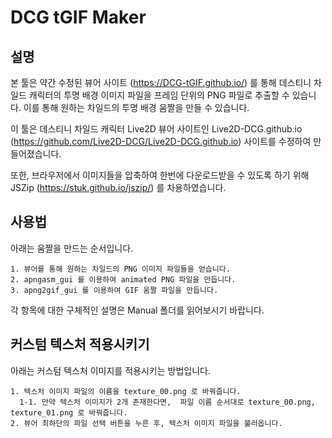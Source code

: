 DCG tGIF Maker
==============

## 설명

본 툴은 약간 수정된 뷰어 사이트 (https://DCG-tGIF.github.io/) 를 통해 데스티니 차일드 캐릭터의 투명 배경 이미지 파일을 프레임 단위의 PNG 파일로 추출할 수 있습니다. 이를 통해 원하는 차일드의 투명 배경 움짤을 만들 수 있습니다.

이 툴은 데스티니 차일드 캐릭터 Live2D 뷰어 사이트인 Live2D-DCG.github.io (https://github.com/Live2D-DCG/Live2D-DCG.github.io) 사이트를 수정하여 만들어졌습니다.

또한, 브라우저에서 이미지들을 압축하여 한번에 다운로드받을 수 있도록 하기 위해 JSZip (https://stuk.github.io/jszip/) 를 차용하였습니다.


## 사용법

아래는 움짤을 만드는 순서입니다.

    1. 뷰어를 통해 원하는 차일드의 PNG 이미지 파일들을 얻습니다.
    2. apngasm_gui 를 이용하여 animated PNG 파일을 만듭니다.
    3. apng2gif_gui 를 이용하여 GIF 움짤 파일을 만듭니다.

각 항목에 대한 구체적인 설명은 Manual 폴더를 읽어보시기 바랍니다.


## 커스텀 텍스처 적용시키기

아래는 커스텀 텍스처 이미지를 적용시키는 방법입니다.

    1. 텍스처 이미지 파일의 이름을 texture_00.png 로 바꿔줍니다.
      1-1. 만약 텍스처 이미지가 2개 존재한다면,  파일 이름 순서대로 texture_00.png, texture_01.png 로 바꿔줍니다.
    2. 뷰어 최하단의 파일 선택 버튼을 누른 후, 텍스처 이미지 파일을 불러옵니다.
